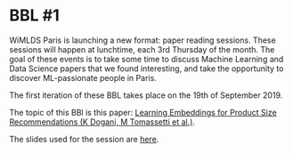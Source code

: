 # BBL #1

WiMLDS Paris is launching a new format: paper reading sessions. These sessions will happen at lunchtime, each 3rd Thursday of the month. The goal of these events is to take some time to discuss Machine Learning and Data Science papers that we found interesting, and take the opportunity to discover ML-passionate people in Paris.

The first iteration of these BBL takes place on the 19th of September 2019. 

The topic of this BBl is this paper: [Learning Embeddings for Product Size Recommendations (K Dogani, M Tomassetti et al.)](Resources/asos%20-%20size%20reco.pdf).

The slides used for the session are [here](https://b3tty.github.io/BBL-WiMLDS/2019-09-19/slides).